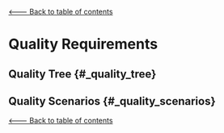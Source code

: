 [<--- Back to table of contents](README.md)

Quality Requirements
====================

Quality Tree {#_quality_tree}
------------

Quality Scenarios {#_quality_scenarios}
-----------------

[<--- Back to table of contents](README.md)
